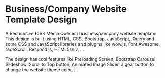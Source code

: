 # Business/Company Website Template Design

A Responsive (CSS Media Queries) business/company website template. This design is built using HTML, CSS, Bootstrap, JavaScript, jQuery and some CSS and JavaScript libraries and plugins like wow.js, Font Awesome, NiceScroll, Respond.js, HTML5shiv, ...

The design has cool features like Preloading Screen, Bootstrap Carousel Slideshow, Scroll to Top button, Animated Image Slider, a gear button to change the website theme color, ...
